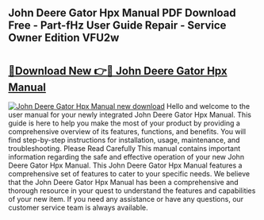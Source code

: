 ## John Deere Gator Hpx Manual PDF Download Free - Part-fHz User Guide Repair - Service Owner Edition VFU2w

# <h2><a href="http://bc93708.oget.top/?id=John+Deere+Gator+Hpx+Manual">🔗Download New 👉🔴 John Deere Gator Hpx Manual</a></h2>

[![John Deere Gator Hpx Manual new download](https://i.imgur.com/5g1atiW.png)](http://bc93708.oget.top/?id=John+Deere+Gator+Hpx+Manual)
Hello and welcome to the user manual for your newly integrated John Deere Gator Hpx Manual. This guide is here to help you make the most of your product by providing a comprehensive overview of its features, functions, and benefits. You will find step-by-step instructions for installation, usage, maintenance, and troubleshooting. Please Read Carefully This manual contains important information regarding the safe and effective operation of your new John Deere Gator Hpx Manual. This John Deere Gator Hpx Manual features a comprehensive set of features to cater to your specific needs. We believe that the John Deere Gator Hpx Manual has been a comprehensive and thorough resource in your quest to understand the features and capabilities of your new item. If you need any assistance or have any questions, our customer service team is always available.
